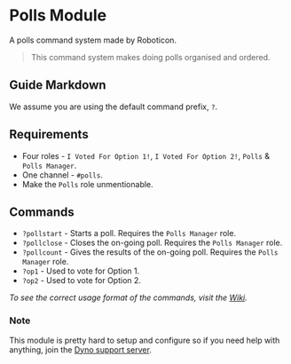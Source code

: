 # Polls Module
A polls command system made by Roboticon.
> This command system makes doing polls organised and ordered.

## Guide Markdown
We assume you are using the default command prefix, `?`.  

## Requirements
* Four roles - `I Voted For Option 1!`, `I Voted For Option 2!`, `Polls` & `Polls Manager`.
* One channel - `#polls`.
* Make the `Polls` role unmentionable.

## Commands
* `?pollstart` - Starts a poll. Requires the `Polls Manager` role.
* `?pollclose` - Closes the on-going poll. Requires the `Polls Manager` role.
* `?pollcount` - Gives the results of the on-going poll. Requires the `Polls Manager` role.
* `?op1` - Used to vote for Option 1.
* `?op2` - Used to vote for Option 2.

*To see the correct usage format of the commands, visit the [Wiki](https://github.com/Strand-Custom-Commands/Strand-Custom-Commands/wiki).*

### Note
This module is pretty hard to setup and configure so if you need help with anything, join the [Dyno support server](https://discord.gg/dyno).

